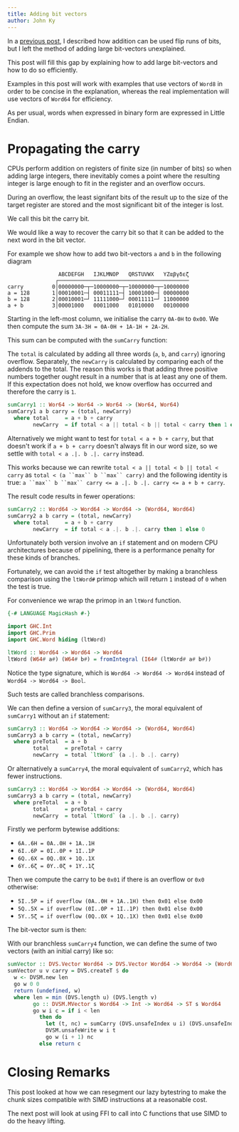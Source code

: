 ```yaml
---
title: Adding bit vectors
author: John Ky
---
```


In a [previous post][1], I described how addition can be used flip runs of bits, but
I left the method of adding large bit-vectors unexplained.

This post will fill this gap by explaining how to add large bit-vectors and how
to do so efficiently.

Examples in this post will work with examples that use vectors of `Word8` in
order to be concise in the explanation, whereas the real implementation will
use vectors of `Word64` for efficiency.

As per usual, words when expressed in binary form are expressed in Little Endian.

# Propagating the carry

CPUs perform addition on registers of finite size (in number of bits) so when
adding large integers, there inevitably comes a point where the resulting
integer is large enough to fit in the register and an overflow occurs.

During an overflow, the least signifant bits of the result up to the size of
the target register are stored and the most significant bit of the integer
is lost.

We call this bit the carry bit.

We would like a way to recover the carry bit so that it can be added to the
next word in the bit vector.

For example we show how to add two bit-vectors `a` and `b` in the following
diagram

```text
                ABCDEFGH   IJKLMNOP   QRSTUVWX   YZαβγδεζ
               ┌─────────────────────────────────────────
carry         0│00000000─┬─10000000─┬─10000000─┬─10000000
a = 128       1│00010001─┤ 00011111─┤ 10001000─┤ 00000000
b = 128       2│00010001─┘ 11111000─┘ 00011111─┘ 11000000
a + b         3│00001000   00011000   01010000   00100000
```

Starting in the left-most column, we initialise the carry `0A-0H` to
`0x00`.  We then compute the sum `3A-3H = 0A-0H + 1A-1H + 2A-2H`.

This sum can be computed with the `sumCarry` function:

The `total` is calculated by adding all three words (`a`, `b`, and `carry`)
ignoring overflow.  Separately, the `newCarry` is calculated by comparing
each of the addends to the total.  The reason this works is that adding
three positive numbers together ought result in a number that is at least
any one of them.  If this expectation does not hold, we know overflow has
occurred and therefore the carry is `1`.

```haskell
sumCarry1 :: Wor64 -> Wor64 -> Wor64 -> (Wor64, Wor64)
sumCarry1 a b carry = (total, newCarry)
  where total     = a + b + carry
        newCarry  = if total < a || total < b || total < carry then 1 else 0
```

Alternatively we might want to test for `total < a + b + carry`, but that
doesn't work if `a + b + carry` doesn't always fit in our word size, so we
settle with `total < a .|. b .|. carry` instead.

This works because we can rewrite `total < a || total < b || total < carry` as
`total < (a ``max`` b ``max`` carry)` and the following identity is true:
`a ``max`` b ``max`` carry <= a .|. b .|. carry <= a + b + carry`.

The result code results in fewer operations:

```haskell
sumCarry2 :: Word64 -> Word64 -> Word64 -> (Word64, Word64)
sumCarry2 a b carry = (total, newCarry)
  where total     = a + b + carry
        newCarry  = if total < a .|. b .|. carry then 1 else 0
```

Unfortunately both version involve an `if` statement and on modern CPU architectures
because of pipelining, there is a performance penalty for these kinds of branches.

Fortunately, we can avoid the `if` test altogether by making a branchless comparison
using the `ltWord#` primop which will return `1` instead of `0` when the test is true.

For convenience we wrap the primop in an `ltWord` function.

```haskell
{-# LANGUAGE MagicHash #-}

import GHC.Int
import GHC.Prim
import GHC.Word hiding (ltWord)

ltWord :: Word64 -> Word64 -> Word64
ltWord (W64# a#) (W64# b#) = fromIntegral (I64# (ltWord# a# b#))
```

Notice the type signature, which is `Word64 -> Word64 -> Word64` instead of
`Word64 -> Word64 -> Bool`.

Such tests are called branchless comparisons.

We can then define a version of `sumCarry3`, the moral equivalent of `sumCarry1`
without an `if` statement:

```haskell
sumCarry3 :: Word64 -> Word64 -> Word64 -> (Word64, Word64)
sumCarry3 a b carry = (total, newCarry)
  where preTotal  = a + b
        total     = preTotal + carry
        newCarry  = total `ltWord` (a .|. b .|. carry)
```

Or alternatively a `sumCarry4`, the moral equivalent of `sumCarry2`, which has
fewer instructions.

```haskell
sumCarry3 :: Word64 -> Word64 -> Word64 -> (Word64, Word64)
sumCarry3 a b carry = (total, newCarry)
  where preTotal  = a + b
        total     = preTotal + carry
        newCarry  = total `ltWord` (a .|. b .|. carry)
```

Firstly we perform bytewise additions:

* `6A..6H = 0A..0H + 1A..1H`
* `6I..6P = 0I..0P + 1I..1P`
* `6Q..6X = 0Q..0X + 1Q..1X`
* `6Y..6ζ = 0Y..0ζ + 1Y..1ζ`

Then we compute the carry to be `0x01` if there is an
overflow or `0x0` otherwise:

* `5I..5P = if overflow (0A..0H + 1A..1H) then 0x01 else 0x00`
* `5Q..5X = if overflow (0I..0P + 1I..1P) then 0x01 else 0x00`
* `5Y..5ζ = if overflow (0Q..0X + 1Q..1X) then 0x01 else 0x00`

The bit-vector sum is then:

With our branchless `sumCarry4` function, we can define the sume of two vectors
(with an initial carry) like so:

```haskell
sumVector :: DVS.Vector Word64 -> DVS.Vector Word64 -> Word64 -> (Word64, DVS.Vector Word64)
sumVector u v carry = DVS.createT $ do
  w <- DVSM.new len
  go w 0 0
  return (undefined, w)
  where len = min (DVS.length u) (DVS.length v)
        go :: DVSM.MVector s Word64 -> Int -> Word64 -> ST s Word64
        go w i c = if i < len
          then do
            let (t, nc) = sumCarry (DVS.unsafeIndex u i) (DVS.unsafeIndex v i) c
            DVSM.unsafeWrite w i t
            go w (i + 1) nc
          else return c
```

# Closing Remarks

This post looked at how we can resegment our lazy bytestring to make the chunk sizes compatible with
SIMD instructions at a reasonable cost.

The next post will look at using FFI to call into C functions that use SIMD to do the heavy lifting.

[1]: ../posts/2018-08-15-data-parallel-rfc-compliant-csv-parsing.html



[2]: http://hackage.haskell.org/package/bytestring
[3]: http://hackage.haskell.org/package/bytestring-0.10.8.2/docs/src/Data.ByteString.Lazy.Internal.html#defaultChunkSize
[4]: http://hackage.haskell.org/package/bytestring-0.10.8.2/docs/Data-ByteString-Lazy.html#v:toChunks
[5]: http://hackage.haskell.org/package/hw-prim-0.6.2.15/docs/HaskellWorks-Data-ByteString.html#v:rechunk
[6]: http://hackage.haskell.org/package/hw-prim-0.6.2.15/docs/HaskellWorks-Data-ByteString.html#v:resegment
[7]: http://hackage.haskell.org/package/hw-prim-0.6.2.15/docs/HaskellWorks-Data-ByteString.html#v:resegmentPadded
[8]: http://hackage.haskell.org/package/bytestring-0.10.8.2/docs/Data-ByteString-Lazy.html#v:hGetContents
[9]: http://hackage.haskell.org/package/bytestring-0.10.8.2/docs/src/Data.ByteString.Lazy.html#hGetContentsN
[10]: http://hackage.haskell.org/package/base-4.11.1.0/docs/System-IO.html#v:hGetBuf
[11]: http://hackage.haskell.org/package/bytestring-0.10.8.2/docs/src/Data.ByteString.Internal.html#createAndTrim
[12]: http://hackage.haskell.org/package/bytestring-0.10.8.2/docs/src/Data.ByteString.html#hGetSome
[13]: http://hackage.haskell.org/package/hw-prim-0.6.2.17/docs/HaskellWorks-Data-ByteString-Lazy.html#v:hGetContentsChunkedBy
